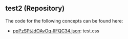 ## test2 \(Repository\)

The code for the following concepts can be found here: 

- [ppPzSPtJdOAvOq\-llFQC34.json](ppPzSPtJdOAvOq-llFQC34.json): test\.css
